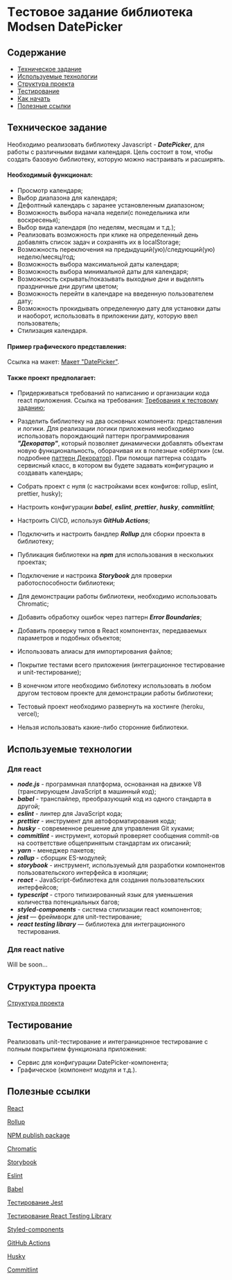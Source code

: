 # Tестовое задание библиотека Modsen DatePicker


## Содержание


- [Техническое задание](#Техническое-задание)
- [Используемые технологии](#Используемые-технологии)
- [Структура проекта](#Структура-проекта)
- [Тестирование](#Тестирование)
- [Как начать](#Как-начать)
- [Полезные ссылки](#Полезные-ссылки)


## Техническое задание
Необходимо реализовать библиотеку Javascript - ***DatePicker***, для работы с различными видами календаря.
Цель состоит в том, чтобы создать базовую библиотеку, которую можно настраивать и расширять.


#### Необходимый функционал:


- Просмотр календаря;
- Выбор диапазона для календаря;
- Дефолтный календарь с заранее установленным диапазоном;
- Возможность выбора начала недели(с понедельника или воскресенья);
- Выбор вида календаря (по неделям, месяцам и т.д.);
- Реализовать возможность при клике на определенный день добавлять список задач и
сохранять их в localStorage;
- Возможность переключения на предыдущий(ую)/следующий(ую) неделю/месяц/год;
- Возможность выбора максимальной даты календаря;
- Возможность выбора минимальной даты для календаря;
- Возможность скрывать/показывать выходные дни и выделять праздничные дни другим цветом;
- Возможность перейти в календаре на введенную пользователем дату;
- Возможность прокидывать определенную дату для установки даты и наоборот, использовать в приложении дату, которую ввел пользователь;
- Стилизация календаря.


#### Пример графического представления:


Ссылка на макет: [Макет "DatePicker"](https://www.figma.com/file/PGg4P38QaPjUzasxC2GSkv/Modsen-Datepicker?node-id=0%3A1&t=dWZj8oM41qBje0bv-0).


#### Также проект предполагает:

- Придерживаться требований по написанию и организации кода react приложения. Ссылка на требования: [Требования к тестовому заданию](https://github.com/annaprystavka/requirements);

- Разделить библиотеку на два основных компонента: представления и логики. Для реализации логики приложения необходимо использовать порождающий паттерн программирования ***"Декоратор"***, который позволяет динамически добавлять объектам новую функциональность, оборачивая их в полезные «обёртки» (см. подробнее [паттерн Декоратор](https://refactoring.guru/ru/design-patterns/decorator)). При помощи паттерна создать сервисный класс, в котором вы будете задавать конфигурацию и создавать календарь;


- Собрать проект с нуля (с настройками всех конфигов: rollup, eslint, prettier, husky);

- Настроить конфигурации ***babel***, ***eslint***, ***prettier***, ***husky***, ***commitlint***;

- Настроить CI/CD, используя ***GitHub Actions***;

- Подключить и настроить бандлер ***Rollup*** для сборки проекта в библиотеку;

- Публикация библиотеки на ***npm*** для использования в нескольких проектах; 

- Подключение и настроика ***Storybook*** для проверки работоспособности библиотеки;

- Для демонстрации работы библиотеки, необходимо использовать Chromatic;

- Добавить обработку ошибок через паттерн ***Error Boundaries***;

- Добавить проверку типов в React компонентах, передаваемых параметров и подобных объектов;

- Использовать алиасы для импортирования файлов;

- Покрытие тестами всего приложения (интеграционное тестирование и unit-тестирование);

- В конечном итоге необходимо библотеку использовать в любом другом тестовом проекте для демонстрации работы библиотеки;

- Тестовый проект необходимо развернуть на хостинге (heroku, vercel);

- Нельзя использовать какие-либо сторонние библиотеки.


## Используемые технологии


### Для react
- ***node.js*** - программная платформа, основанная на движке V8 (транслирующем JavaScript в машинный код);
- ***babel*** - транспайлер, преобразующий код из одного стандарта в другой;
- ***eslint*** - линтер для JavaScript кода;
- ***prettier*** - инструмент для автоформатирования кода;
- ***husky*** - современное решение для управления Git хуками;
- ***commitlint*** - инструмент, который проверяет сообщения commit-ов на соответствие общепринятым стандартам их описаний;
- ***yarn*** - менеджер пакетов;
- ***rollup*** - сборщик ES-модулей;
- ***storybook*** - инструмент, используемый для разработки компонентов пользовательского интерфейса в изоляции;
- ***react*** - JavaScript-библиотека для создания пользовательских интерфейсов;
- ***typescript*** - строго типизированный язык для уменьшения количества потенциальных багов;
- ***styled-components*** - система стилизации react компонентов;
- ***jest*** — фреймворк для unit-тестирование;
- ***react testing library*** — библиотека для интеграционного тестирования.


 ### Для react native

Will be soon...


## Структура проекта


[Структура проекта](https://github.com/mkrivel/structure)


## Тестирование


Реализовать unit-тестирование и интеграницонное тестирование c полным покрытием функционала приложения:
- Сервис для конфигурации DatePicker-компонента;
- Графическое (компонент модуля и т.д.).



## Полезные ссылки


[React](https://react.dev/reference/react)

[Rollup](https://rollupjs.org/guide/en/)

[NPM publish package](https://docs.npmjs.com/creating-and-publishing-scoped-public-packages)

[Chromatic](https://www.chromatic.com/storybook)

[Storybook](https://storybook.js.org/docs/basics/introduction/)

[Eslint](https://eslint.org/docs/user-guide/configuring)

[Babel](https://babeljs.io/docs/en/configuration)

[Тестирование Jest](https://jestjs.io/ru/docs/getting-started)

[Тестирование React Testing Library](https://testing-library.com/docs/react-testing-library/intro/)

[Styled-components](https://www.styled-components.com/docs)

[GitHub Actions](https://github.com/features/actions)

[Husky](https://dev.to/ivadyhabimana/setup-eslint-prettier-and-husky-in-a-node-project-a-step-by-step-guide-946)

[Commitlint](https://github.com/conventional-changelog/commitlint)




